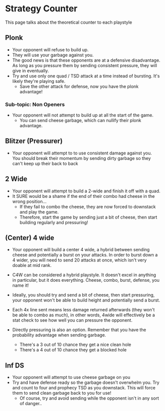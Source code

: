 # Strategy Counter
This page talks about the theoretical counter to each playstyle

## Plonk
- Your opponent will refuse to build up. 
- They will use your garbage against you. 
- The good news is that these opponents are at a defensive disadvantage. As long as you pressure them by sending consistent pressure, they will give in eventually.
- Try and use only one quad / TSD attack at a time instead of bursting. It's likely they're playing safe.
    - Save the other attack for defense, now you have the plonk advantage!

### Sub-topic: Non Openers
- Your opponent will not attempt to build up at all the start of the game.
    - You can send cheese garbage, which can nullify their plonk advantage.


## Blitzer (Pressurer)
- Your opponent will attempt to to use consistent damage against you. You should break their momentum by sending dirty garbage so they can't keep up their back to back

## 2 Wide
- Your opponent will attempt to build a 2-wide and finish it off with a quad.
- It SURE would be a shame if the end of their combo had cheese in the wrong position...
    - If they fail to combo the cheese, they are now forced to downstack and play the game.
    - Therefore, start the game by sending just a bit of cheese, then start building regularly and pressuring!

## (Center) 4 wide
- Your opponent will build a center 4 wide, a hybrid between sending cheese and potentially a burst on your attacks. In order to burst down a 4 wider, you will need to send 20 attacks at once, which isn't very doable at mid rank.
- C4W can be considered a hybrid playstyle. It doesn't excel in anything in particular, but it does everything. Cheese, combo, burst, defense, you name it!
- Ideally, you should try and send a bit of cheese, then start pressuring, your opponent won't be able to build height and potentially send a burst.
- Each 4x line sent means less damage returned afterwards (they won't be able to combo as much), in other words, 4wide will effectively be a stat check to see how well you can pressure the opponent.

- Directly pressuring is also an option. Remember that you have the probability advantage when sending garbage.
    - There's a 3 out of 10 chance they get a nice clean hole
    - There's a 4 out of 10 chance they get a blocked hole


## Inf DS
- Your opponent will attempt to use cheese garbage on you
- Try and have defense ready so the garbage doesn't overwhelm you. Try and count to four and prophecy TSD as you downstack. This will force them to send clean garbage back to you for use!
    - Of course, try and avoid sending while the opponent isn't in any sort of danger..
